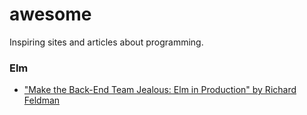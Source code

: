 # awesome
Inspiring sites and articles about programming.

### Elm
- ["Make the Back-End Team Jealous: Elm in Production" by Richard Feldman](https://www.youtube.com/watch?v=FV0DXNB94NE)
